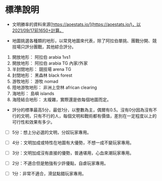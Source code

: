 # 標準說明

* 文明勝率的資料來源[https://aoestats.io/](https://aoestats.io/)，以2021/09/17前1650+計算。



* 地圖挑選各種類的地形，以常見地圖來代表，除了阿拉伯單挑、團戰分開、競技場只評分團戰，其他綜合評分。 

1. 開放地形：          阿拉伯 arabia 1vs1 
2. 開放地形：          阿拉伯 arabia TG 內家/外家
3. 半封閉地形：      競技場 arena TG 
4. 封閉地形：          黑森林 black forest 
5. 游牧地形：          游牧 nomad 
6. 陸地游牧地形：  非洲上空林 african clearing
7. 海地形：              島嶼 islands 
8. 海陸結合地形：  太複雜，實際還是依每個地圖而定。



* 評分的標準最高5分，最低1分，以整數為主，偶爾有0.5。沒有0分因為沒有不行的文明，只有不行的人，每個文明和戰術都有價值，差別在一定程度以上的可行性和效果有多少。



* [ ] 5分：想上分必選的文明，分奴玩家專用。
* [ ] 4分：文明加成或特性在地圖有大優勢，不想一成不變玩家專用。
* [ ] 3分：文明加成沒有直接的優勢，普通堪用，心血來潮玩家專用。
* [ ] 2分：不適合但是勉強有少許優點，自虐玩家專用。
* [ ] 1分：非常不適合，滑鼠點錯玩家專用。



